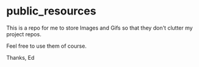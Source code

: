 # public_resources
This is a repo for me to store Images and Gifs so that they don't clutter my project repos. 

Feel free to use them of course.

Thanks, 
Ed
